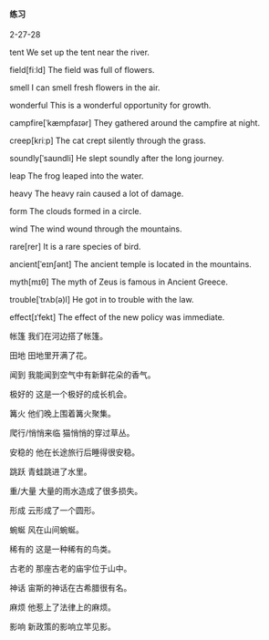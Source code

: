 #### 练习

2-27-28

tent	We set up the tent near the river.

field[fiːld]	The field was full of flowers.

smell	I can smell fresh flowers in the air.

wonderful	This is a wonderful opportunity for growth.

campfire[ˈkæmpfaɪər]	They gathered around the campfire at night.

creep[kriːp]	The cat crept silently through the grass.

soundly[ˈsaʊndli]	He slept soundly after the long journey.

leap	The frog leaped into the water.

heavy	The heavy rain caused a lot of damage.

form	The clouds formed in a circle.

wind	The wind wound through the mountains.

rare[rer]	It is a rare species of bird.

ancient[ˈeɪnʃənt]	The ancient temple is located in the mountains.

myth[mɪθ]	The myth of Zeus is famous in Ancient Greece.

trouble[ˈtrʌb(ə)l]	He got in to  trouble with the law.

effect[ɪˈfekt]	The effect of the new policy was immediate.





帐篷	我们在河边搭了帐篷。

田地	田地里开满了花。

闻到	我能闻到空气中有新鲜花朵的香气。

极好的	这是一个极好的成长机会。

篝火	他们晚上围着篝火聚集。

爬行/悄悄来临	猫悄悄的穿过草丛。

安稳的	他在长途旅行后睡得很安稳。

跳跃	青蛙跳进了水里。

重/大量	大量的雨水造成了很多损失。

形成	云形成了一个圆形。

蜿蜒	风在山间蜿蜒。

稀有的	这是一种稀有的鸟类。

古老的	那座古老的庙宇位于山中。

神话	宙斯的神话在古希腊很有名。

麻烦	他惹上了法律上的麻烦。

影响	新政策的影响立竿见影。